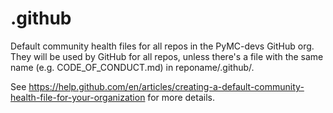# .github
Default community health files for all repos in the PyMC-devs GitHub org. They will be used by GitHub for all repos, unless there's a file with the same name (e.g. CODE_OF_CONDUCT.md) in reponame/.github/.

See https://help.github.com/en/articles/creating-a-default-community-health-file-for-your-organization for more details.
